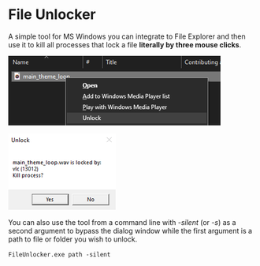 # File Unlocker

A simple tool for MS Windows you can integrate to File Explorer and then use it to kill all processes that lock a file **literally by three mouse clicks**.

![File Context Menu](images/context-menu.png)

![Dialog](images/dialog.png)

You can also use the tool from a command line with _-silent_ (or _-s_) as a second argument to bypass the dialog window while the first argument is a path to file or folder you wish to unlock.

```
FileUnlocker.exe path -silent
```